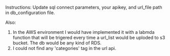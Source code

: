 Instructions:
Update sql connect parameters, your apikey, and url_file path in db_configuration file.

Also:
1. In the AWS environment I would have implemented it with a labmda function that will be 
trigered every time a url_list would be uploded to s3 bucket. The db would be any kind of RDS.
2. I could not find any 'categories' tag in the url api. 



